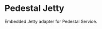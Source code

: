 # Pedestal Jetty

Embedded Jetty adapter for Pedestal Service.

<!-- Copyright 2013 Relevance, Inc. -->
